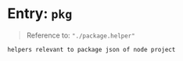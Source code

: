 # Entry: `pkg`

> Reference to: `"./package.helper"`

    helpers relevant to package json of node project